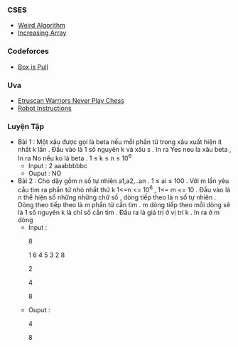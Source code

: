 ### CSES
  - [Weird Algorithm](https://cses.fi/problemset/task/1068)
  - [Increasing Array](https://cses.fi/problemset/task/1094)
### Codeforces
  - [Box is Pull](https://codeforces.com/problemset/problem/1428/A)
### Uva
  - [Etruscan Warriors Never Play Chess](https://onlinejudge.org/index.php?option=com_onlinejudge&Itemid=8&category=24&page=show_problem&problem=2661)
  - [Robot Instructions](https://onlinejudge.org/index.php?option=com_onlinejudge&Itemid=8&category=24&page=show_problem&problem=3947)
### Luyện Tập
  - Bài 1 : Một xâu  được gọi là beta nếu mỗi phần tử trong xâu xuất hiện ít nhất k lần . Đầu vào là 1 số nguyên k và xâu s . In ra Yes neu la xâu beta , In ra No nếu ko là beta .    1 &le; k  &le; n &le; 10<sup>6</sup>  
      - Input : 2 aaabbbbbc
      - Ouput : NO
  - Bài 2 : Cho dãy gồm n số tự nhiên a1,a2,..an . 1  &le; ai &le; 100 . Với m lần yêu cầu tìm ra phần tử nhỏ nhất thứ k 1<=n <= 10<sup>6</sup> ,  1<= m <= 10 . Đầu vào là n thể hiện số những những chữ số , dòng tiếp theo là n số tự nhiên . Dòng theo tiếp theo là m phần tử cần tìm . m dòng tiếp theo mỗi dòng sẽ là 1 số nguyên k  là chỉ số cần tìm . 
  Đầu ra là giá trị ở vị trí k . In ra ở m dòng 
      - Input : </p>
                8 </p>
                1 6 4 5 3 2 8 </p>
                2 </p>
                4 </p>
                8 </p>
      - Ouput : </p>
                4 </p>
                8 </p>

